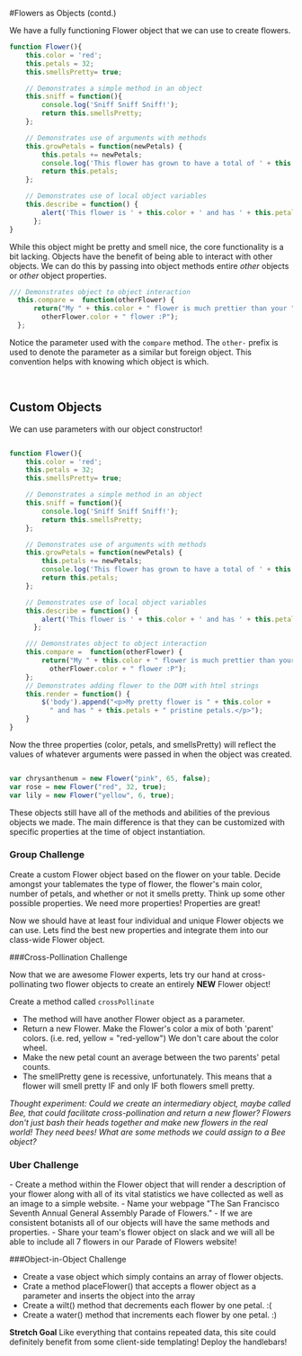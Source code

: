 #Flowers as Objects (contd.)

We have a fully functioning Flower object that we can use to create flowers.

```javascript
function Flower(){
    this.color = 'red';
    this.petals = 32;
    this.smellsPretty= true;

    // Demonstrates a simple method in an object 
    this.sniff = function(){
        console.log('Sniff Sniff Sniff!');
        return this.smellsPretty;
    };

    // Demonstrates use of arguments with methods
    this.growPetals = function(newPetals) {
        this.petals += newPetals;
        console.log('This flower has grown to have a total of ' + this.petals + ' petals!');
        return this.petals;
    };

    // Demonstrates use of local object variables
    this.describe = function() {
        alert('This flower is ' + this.color + ' and has ' + this.petals + ' petals.');    
      };
}
```

While this object might be pretty and smell nice, the core functionality is a bit lacking.
Objects have the benefit of being able to interact with other objects.  We can do this by
passing into object methods entire *other* objects or *other* object properties.

```javascript
/// Demonstrates object to object interaction
  this.compare =  function(otherFlower) {
      return("My " + this.color + " flower is much prettier than your " + 
        otherFlower.color + " flower :P");
  };
```

Notice the parameter used with the `compare` method.  The `other-` prefix is used to denote 
the parameter as a similar but foreign object.  This convention helps with knowing
which object is which.    

<br>
<h2> Custom Objects </h2>
We can use parameters with our object constructor!  

```javascript

function Flower(){
    this.color = 'red';
    this.petals = 32;
    this.smellsPretty= true;

    // Demonstrates a simple method in an object 
    this.sniff = function(){
        console.log('Sniff Sniff Sniff!');
        return this.smellsPretty;
    };

    // Demonstrates use of arguments with methods
    this.growPetals = function(newPetals) {
        this.petals += newPetals;
        console.log('This flower has grown to have a total of ' + this.petals + ' petals!');
        return this.petals;
    };

    // Demonstrates use of local object variables
    this.describe = function() {
        alert('This flower is ' + this.color + ' and has ' + this.petals + ' petals.');    
      };

    /// Demonstrates object to object interaction
    this.compare =  function(otherFlower) {
        return("My " + this.color + " flower is much prettier than your " +
          otherFlower.color + " flower :P");
    };
    // Demonstrates adding flower to the DOM with html strings
    this.render = function() {
        $('body').append("<p>My pretty flower is " + this.color +
          " and has " + this.petals + " pristine petals.</p>");
    }
}
``` 

Now the three properties (color, petals, and smellsPretty) will reflect the values
of whatever arguments were passed in when the object was created.


```javascript

var chrysanthenum = new Flower("pink", 65, false);
var rose = new Flower("red", 32, true);
var lily = new Flower("yellow", 6, true);
```

These objects still have all of the methods and abilities of the previous objects we
made.  The main difference is that they can be customized with specific properties
at the time of object instantiation.

<h3>Group Challenge</h3>
Create a custom Flower object based on the flower on your table.  Decide amongst your
tablemates the type of flower, the flower's main color, number of petals, and whether or not it smells pretty.
Think up some other possible properties.  We need more properties!  Properties are great!  


Now we should have at least four individual and unique Flower objects we can use.
Lets find the best new properties and integrate them into our class-wide Flower object.

###Cross-Pollination Challenge

Now that we are awesome Flower experts, lets try our hand at cross-pollinating two flower objects to create an
entirely **NEW** Flower object!  

Create a method called `crossPollinate`  
- The method will have another Flower object as a parameter.    
- Return a new Flower. Make the Flower's color a mix of both 'parent' colors. (i.e. red, yellow = "red-yellow") We don't care about the color wheel. 
- Make the new petal count an average between the two parents' petal counts.
- The smellPretty gene is recessive, unfortunately. This means that a flower will smell pretty IF and only IF both flowers smell pretty.  

*Thought experiment: Could we create an intermediary object, maybe called Bee, that could facilitate cross-pollination and return a new flower? Flowers don't just bash their heads together and make new flowers in the real world!  They need bees!  What are some methods we could assign to a Bee object?*

<h3>Uber Challenge</h3>
-  Create a method within the Flower object that will render a description of your flower along with all of its vital statistics we have collected as well as an image to a simple website.  
-  Name your webpage "The San Francisco Seventh Annual General Assembly Parade of Flowers."  
-  If we are consistent botanists all of our objects will have the same methods and properties.  
-  Share your team's flower object on slack and we will all be able to include all 7 flowers in our Parade of Flowers website!

###Object-in-Object Challenge
- Create a vase object which simply contains an array of flower objects.
- Crate a method placeFlower() that accepts a flower object as a parameter and inserts the object into the array
- Create a wilt() method that decrements each flower by one petal. :(
- Create a water() method that increments each flower by one petal. :)  


**Stretch Goal**
Like everything that contains repeated data, this site could definitely benefit from some client-side templating!  Deploy the handlebars!  
